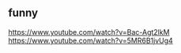 funny
---------------
https://www.youtube.com/watch?v=Bac-Agt2lkM
https://www.youtube.com/watch?v=5MR6B1jvUg4

